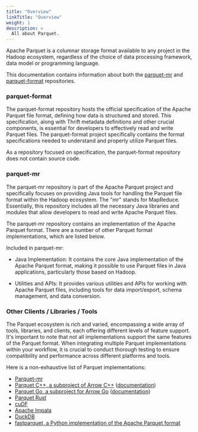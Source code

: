 ```yaml
---
title: "Overview"
linkTitle: "Overview"
weight: 1
description: >
  All about Parquet.
---
```


Apache Parquet is a columnar storage format available to any project in the Hadoop ecosystem, regardless of the choice of data processing framework, data model or programming language.

This documentation contains information about both the [parquet-mr](https://github.com/apache/parquet-mr) and [parquet-format](https://github.com/apache/parquet-format) repositories. 


### parquet-format

The parquet-format repository hosts the official specification of the Apache Parquet file format, defining how data is structured and stored. This specification, along with Thrift metadata definitions and other crucial components, is essential for developers to effectively read and write Parquet files. The parquet-format project specifically contains the format specifications needed to understand and properly utilize Parquet files.

As a repository focused on specification, the parquet-format repository does not contain source code. 


### parquet-mr

The parquet-mr repository is part of the Apache Parquet project and specifically focuses on providing Java tools for handling the Parquet file format within the Hadoop ecosystem. The "mr" stands for MapReduce. Essentially, this repository includes all the necessary Java libraries and modules that allow developers to read and write Apache Parquet files.

The parquet-mr repository contains an implementation of the Apache Parquet format. There are a number of other Parquet format implementations, which are listed below. 

Included in parquet-mr:
* Java Implementation: It contains the core Java implementation of the Apache Parquet format, making it possible to use Parquet files in Java applications, particularly those based on Hadoop.

* Utilities and APIs: It provides various utilities and APIs for working with Apache Parquet files, including tools for data import/export, schema management, and data conversion.


###  Other Clients / Libraries / Tools

The Parquet ecosystem is rich and varied, encompassing a wide array of tools, libraries, and clients, each offering different levels of feature support. It's important to note that not all implementations support the same features of the Parquet format. When integrating multiple Parquet implementations within your workflow, it is crucial to conduct thorough testing to ensure compatibility and performance across different platforms and tools.

Here is a non-exhaustive list of Parquet implementations:

* [Parquet-mr](https://github.com/apache/parquet-mr)
* [Parquet C++, a subproject of Arrow C++](https://github.com/apache/arrow/tree/main/cpp/src/parquet) ([documentation](https://arrow.apache.org/docs/cpp/parquet.html))
* [Parquet Go, a subproject for Arrow Go](https://github.com/apache/arrow/tree/main/go/parquet) ([documentation](https://github.com/apache/arrow/tree/main/go))
* [Parquet Rust](https://github.com/apache/arrow-rs/blob/master/parquet/README.md)
* [cuDF](https://github.com/rapidsai/cudf)
* [Apache Impala](https://github.com/apache/impala)
* [DuckDB](https://github.com/duckdb/duckdb)
* [fastparquet, a Python implementation of the Apache Parquet format](https://github.com/dask/fastparquet)